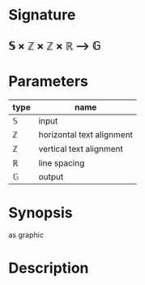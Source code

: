 # Signature
## 𝕊 × ℤ × ℤ × ℝ ⟶ 𝔾

# Parameters

| type | name |
|------|------|
|𝕊|input|
|ℤ|horizontal text alignment|
|ℤ|vertical text alignment|
|ℝ|line spacing|
|𝔾|output|

# Synopsis
as graphic

# Description
